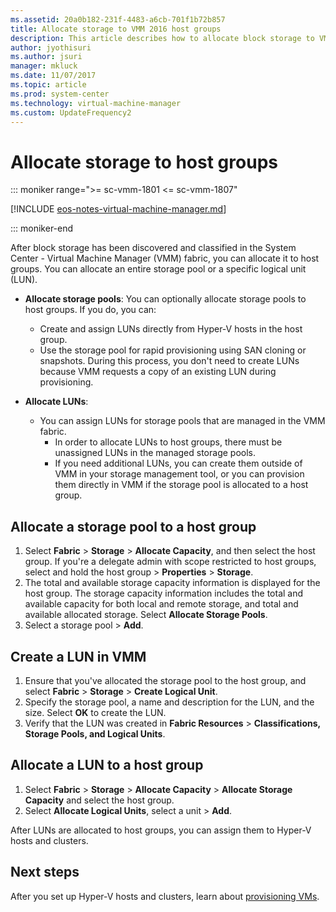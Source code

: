 ```yaml
---
ms.assetid: 20a0b182-231f-4483-a6cb-701f1b72b857
title: Allocate storage to VMM 2016 host groups
description: This article describes how to allocate block storage to VMM host groups
author: jyothisuri
ms.author: jsuri
manager: mkluck
ms.date: 11/07/2017
ms.topic: article
ms.prod: system-center
ms.technology: virtual-machine-manager
ms.custom: UpdateFrequency2
---
```


# Allocate storage to host groups

::: moniker range=">= sc-vmm-1801 <= sc-vmm-1807"

[!INCLUDE [eos-notes-virtual-machine-manager.md](../includes/eos-notes-virtual-machine-manager.md)]

::: moniker-end

After block storage has been discovered and classified in the System Center - Virtual Machine Manager (VMM) fabric, you can allocate it to host groups. You can allocate an entire storage pool or a specific logical unit (LUN).

- **Allocate storage pools**: You can optionally allocate storage pools to host groups. If you do, you can:
     - Create and assign LUNs directly from Hyper-V hosts in the host group.
	 - Use the storage pool for rapid provisioning using SAN cloning or snapshots. During this process, you don't need to create LUNs because VMM requests a copy of an existing LUN during provisioning.

- **Allocate LUNs**:
	- You can assign LUNs for storage pools that are managed in the VMM fabric.
		- In order to allocate LUNs to host groups, there must be unassigned LUNs in the managed storage pools.
		- If you need additional LUNs, you can create them outside of VMM in your storage management tool, or you can provision them directly in VMM if the storage pool is allocated to a host group.


## Allocate a storage pool to a host group

1.  Select **Fabric** > **Storage** > **Allocate Capacity**, and then select the host group. If you're a delegate admin with scope restricted to host groups, select and hold the host group > **Properties** > **Storage**.
2.  The total and available storage capacity information is displayed for the host group. The storage capacity information includes the total and available capacity for both local and remote storage, and total and available allocated storage. Select **Allocate Storage Pools**.
3. Select a storage pool > **Add**.

## Create a LUN in VMM

1. Ensure that you've allocated the storage pool to the host group, and select **Fabric** > **Storage** > **Create Logical Unit**.
2. Specify the storage pool, a name and description for the LUN, and the size. Select **OK** to create the LUN.
3. Verify that the LUN was created in **Fabric Resources** > **Classifications, Storage Pools, and Logical Units**.


## Allocate a LUN to a host group

1.  Select **Fabric** > **Storage** > **Allocate Capacity** > **Allocate Storage Capacity** and select the host group.
2.  Select **Allocate Logical Units**, select a unit > **Add**.

After LUNs are allocated to host groups, you can assign them to Hyper-V hosts and clusters.

## Next steps

After you set up Hyper-V hosts and clusters, learn about [provisioning VMs](provision-vms.md).
